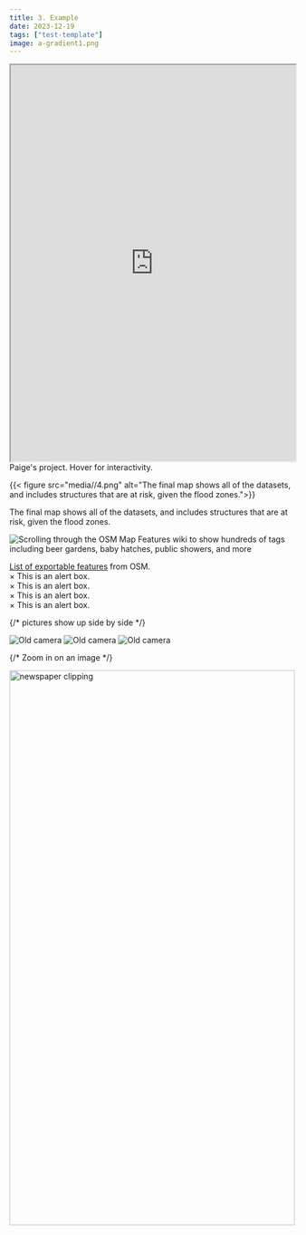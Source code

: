 ```yaml
---
title: 3. Example
date: 2023-12-19
tags: ["test-template"]
image: a-gradient1.png
---
```


<iframe width="100%" height="700" src="https://eelegiap.github.io/russophonemap/index.html" title="Paige's project" ></iframe>
<figcaption class="append">Paige's project. Hover for interactivity.</figcaption>

{{< figure src="media//4.png" alt="The final map shows all of the datasets, and includes structures that are at risk, given the flood zones.">}}
<figcaption class="append">The final map shows all of the datasets, and includes structures that are at risk, given the flood zones.</figcaption>

![Scrolling through the OSM Map Features wiki to show hundreds of tags including beer gardens, baby hatches, public showers, and more](media/1.gif)
<figcaption class="append"><a href="(https://wiki.openstreetmap.org/wiki/Map_features">List of exportable features</a> from OSM.</figcaption>


<div class="alert-danger">
  <span class="closebtn" onclick="this.parentElement.style.display='none';">&times;</span>
  This is an alert box.
</div>

<div class="alert-warning">
  <span class="closebtn" onclick="this.parentElement.style.display='none';">&times;</span>
  This is an alert box.
</div>

<div class="alert-info">
  <span class="closebtn" onclick="this.parentElement.style.display='none';">&times;</span>
  This is an alert box.
</div>

<div class="alert-success">
  <span class="closebtn" onclick="this.parentElement.style.display='none';">&times;</span>
  This is an alert box.
</div>

{/* pictures show up side by side */}
<div class="image-container" id="three-image-container">
    <img src="media/camera-1.png" alt="Old camera">
    <img src="media/camera-2.png" alt="Old camera">
    <img src="media/camera-3.png" alt="Old camera">
</div>


{/* Zoom in on an image */}
<div class="img-zoom">
  <img src="media/1933-ma-project.jpg" style="width:100%; max-height:70em;" alt="newspaper clipping">
</div>